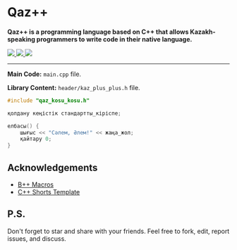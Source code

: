 # Qaz++
**Qaz++ is a programming language based on C++ that allows Kazakh-speaking programmers to write code in their native language.**

<a href="https://github.com/silvermete0r/QazKosuKosu">
    <img src="https://img.shields.io/github/stars/silvermete0r/QazKosuKosu?style=social">
</a> 
<a href="https://github.com/silvermete0r/QazKosuKosu">
    <img src="https://img.shields.io/github/forks/silvermete0r/QazKosuKosu?style=plastic">
</a> 
<a href="https://github.com/silvermete0r/QazKosuKosu">
    <img src="https://img.shields.io/github/license/silvermete0r/QazKosuKosu?style=plastic">
</a>

-----

**Main Code:** `main.cpp` file.

**Library Content:** `header/kaz_plus_plus.h` file.

``` C++ []
#include "qaz_kosu_kosu.h"

қолдану кеңістік стандартты_кіріспе;

елбасы() {
    шығыс << "Сәлем, Әлем!" << жаңа_жол;
    қайтару 0;
}
```

## Acknowledgements

* [B++ Macros](https://github.com/KanatnikovMax/znanie-drevnix)
* [C++ Shorts Template](https://github.com/silvermete0r/problem_solving_coding_time/blob/main/cpp_coding_template%20%5BAugust%202023%5D.cpp)

## P.S.
Don't forget to star and share with your friends. Feel free to fork, edit, report issues, and discuss.
